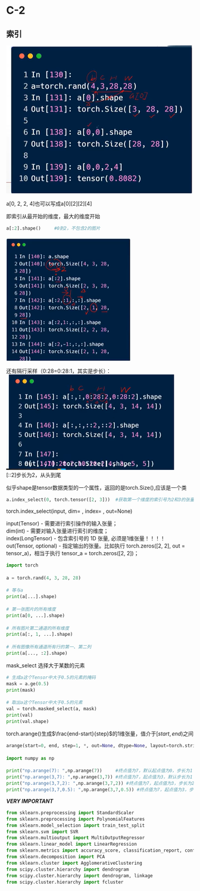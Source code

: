 # C-2
## 索引
![](./picture/1716219410947.png)  

a[0, 2, 2, 4]也可以写成a[0][2][2][4]   

即索引从最开始的维度，最大的维度开始  

```python
a[:2].shape()     #0到2，不包含2的图片
```
![](./picture/1716219983870.png)   

还有隔行采样（0:28=0:28:1，其实是步长）：  
![](./picture/1716220285481.png)  
[::2]步长为2，从头到尾   

似乎shape是tensor数据类型的一个属性，返回的是torch.Size(),应该是一个类    

```python
a.index_select(0, torch.tensor([2, 3]))  #获取第一个维度的索引号为2和3的张量子集
```

torch.index_select(input, dim=  , index=  , out=None) 

input(Tensor) - 需要进行索引操作的输入张量；  
dim(int) - 需要对输入张量进行索引的维度；  
index(LongTensor) - 包含索引号的 1D 张量, 必须是1维张量！！！！  
out(Tensor, optional) - 指定输出的张量。比如执行 torch.zeros([2, 2], out = tensor_a)，相当于执行 tensor_a = torch.zeros([2, 2])；

```python
import torch
 
a = torch.rand(4, 3, 28, 28)
 
# 等与a
print(a[...].shape)
 
# 第一张图片的所有维度
print(a[0, ...].shape)
 
# 所有图片第二通道的所有维度
print(a[:, 1, ...].shape)
 
# 所有图像所有通道所有行的第一、第二列
print(a[..., :2].shape)
```

mask_select  选择大于某数的元素
```python
# 生成a这个Tensor中大于0.5的元素的掩码
mask = a.ge(0.5)
print(mask)
 
# 取出a这个Tensor中大于0.5的元素
val = torch.masked_select(a, mask)
print(val)
print(val.shape)
```

torch.arange()生成$\frac{end-start}{step}$的1维张量，值介于$[start, end)$之间
```python
arange(start=0, end, step=1, *, out=None, dtype=None, layout=torch.strided, device=None, requires_grad=False)

import numpy as np

print("np.arange(7): ",np.arange(7))     #终点值为7，默认起点值为0，步长为1；
print("np.arange(3,7): ",np.arange(3,7)) #终点值为7，起点值为3，默认步长为1；
print("np.arange(3,7,2): ",np.arange(3,7,2)) #终点值为7，起点值为3，步长为2；
print("np.arange(3,7,0.5): ",np.arange(3,7,0.5)) #终点值为7，起点值为3，步长为0.5(小数)；

```    

    
***VERY IMPORTANT***
```python
from sklearn.preprocessing import StandardScaler
from sklearn.preprocessing import PolynomialFeatures
from sklearn.model_selection import train_test_split
from sklearn.svm import SVR
from sklearn.multioutput import MultiOutputRegressor
from sklearn.linear_model import LinearRegression
from sklearn.metrics import accuracy_score, classification_report, confusion_matrix,mean_squared_error
from sklearn.decomposition import PCA
from sklearn.cluster import AgglomerativeClustering
from scipy.cluster.hierarchy import dendrogram
from scipy.cluster.hierarchy import dendrogram, linkage
from scipy.cluster.hierarchy import fcluster
```






